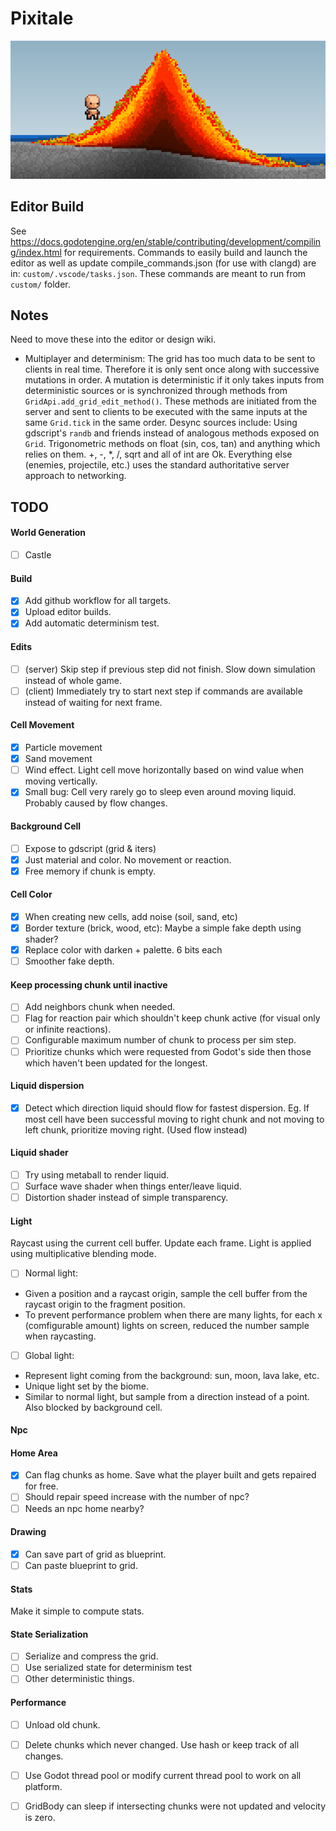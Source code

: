 # Pixitale
![Project Logo](image.png)

## Editor Build
See https://docs.godotengine.org/en/stable/contributing/development/compiling/index.html for requirements.
Commands to easily build and launch the editor as well as update compile_commands.json (for use with clangd) are in: `custom/.vscode/tasks.json`. These commands are meant to run from `custom/` folder.

## Notes
Need to move these into the editor or design wiki.

- Multiplayer and determinism: The grid has too much data to be sent to clients in real time. Therefore it is only sent once along with successive mutations in order. A mutation is deterministic if it only takes inputs from deterministic sources or is synchronized through methods from `GridApi.add_grid_edit_method()`. These methods are initiated from the server and sent to clients to be executed with the same inputs at the same `Grid.tick` in the same order. Desync sources include:
Using gdscript's `randb` and friends instead of analogous methods exposed on `Grid`.
Trigonometric methods on float (sin, cos, tan) and anything which relies on them. +, -, *, /, sqrt and all of int are Ok.
Everything else (enemies, projectile, etc.) uses the standard authoritative server approach to networking.

## TODO

#### World Generation
- [ ] Castle

#### Build
- [x] Add github workflow for all targets.
- [x] Upload editor builds.
- [x] Add automatic determinism test.

#### Edits
- [ ] (server) Skip step if previous step did not finish. Slow down simulation instead of whole game.
- [ ] (client) Immediately try to start next step if commands are available instead of waiting for next frame.

#### Cell Movement
- [x] Particle movement
- [x] Sand movement
- [ ] Wind effect. Light cell move horizontally based on wind value when moving vertically.
- [x] Small bug: Cell very rarely go to sleep even around moving liquid. Probably caused by flow changes.

#### Background Cell
- [ ] Expose to gdscript (grid & iters)
- [x] Just material and color. No movement or reaction.
- [x] Free memory if chunk is empty.

#### Cell Color
- [x] When creating new cells, add noise (soil, sand, etc)
- [x] Border texture (brick, wood, etc): Maybe a simple fake depth using shader?
- [x] Replace color with darken + palette. 6 bits each
- [ ] Smoother fake depth.

#### Keep processing chunk until inactive
- [ ] Add neighbors chunk when needed.
- [ ] Flag for reaction pair which shouldn't keep chunk active (for visual only or infinite reactions).
- [ ] Configurable maximum number of chunk to process per sim step.
- [ ] Prioritize chunks which were requested from Godot's side then those which haven't been updated for the longest.

#### Liquid dispersion
- [x] Detect which direction liquid should flow for fastest dispersion. Eg. If most cell have been successful moving to right chunk and not moving to left chunk, prioritize moving right. (Used flow instead)

#### Liquid shader
- [ ] Try using metaball to render liquid.
- [ ] Surface wave shader when things enter/leave liquid.
- [ ] Distortion shader instead of simple transparency.

#### Light
Raycast using the current cell buffer. Update each frame. 
Light is applied using multiplicative blending mode.

- [ ] Normal light: 
- Given a position and a raycast origin, sample the cell buffer from the raycast origin to the fragment position. 
- To prevent performance problem when there are many lights, for each x (comfigurable amount) lights on screen, reduced the number sample when raycasting. 

- [ ] Global light:
- Represent light coming from the background: sun, moon, lava lake, etc.
- Unique light set by the biome. 
- Similar to normal light, but sample from a direction instead of a point. Also blocked by background cell.

#### Npc

#### Home Area
- [x] Can flag chunks as home. Save what the player built and gets repaired for free.
- [ ] Should repair speed increase with the number of npc?
- [ ] Needs an npc home nearby?

#### Drawing
- [x] Can save part of grid as blueprint.
- [ ] Can paste blueprint to grid.

#### Stats
Make it simple to compute stats.

#### State Serialization
- [ ] Serialize and compress the grid.
- [ ] Use serialized state for determinism test
- [ ] Other deterministic things.

#### Performance
- [ ] Unload old chunk.
- [ ] Delete chunks which never changed. Use hash or keep track of all changes.
- [ ] Use Godot thread pool or modify current thread pool to work on all platform.
- [ ] GridBody can sleep if intersecting chunks were not updated and velocity is zero.

